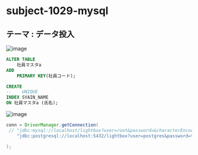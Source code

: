# subject-1029-mysql

## テーマ : データ投入

![image](https://user-images.githubusercontent.com/1501327/139366894-d6ec931e-98ff-44a8-b334-e9712a2be287.png)
```sql
ALTER TABLE
    社員マスタa
ADD
    PRIMARY KEY(社員コード);

CREATE 
--    UNIQUE
INDEX SYAIN_NAME
ON 社員マスタa (氏名);
```

![image](https://user-images.githubusercontent.com/1501327/139392975-4b1ebb44-ad61-470b-9549-894dff451513.png)
```java
conn = DriverManager.getConnection(
 // "jdbc:mysql://localhost/lightbox?user=root&password=&characterEncoding=UTF-8"
    "jdbc:postgresql://localhost:5432/lightbox?user=postgres&password=trustno1&charSet=utf-8;"

);
```
